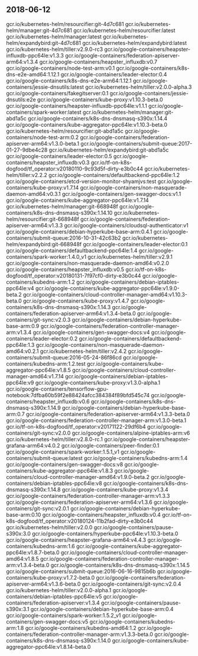 ## 2018-06-12 

gcr.io/kubernetes-helm/resourcifier:git-4d7c681
gcr.io/kubernetes-helm/manager:git-4d7c681
gcr.io/kubernetes-helm/resourcifier:latest
gcr.io/kubernetes-helm/manager:latest
gcr.io/kubernetes-helm/expandybird:git-4d7c681
gcr.io/kubernetes-helm/expandybird:latest
gcr.io/kubernetes-helm/tiller:v2.9.0-rc3
gcr.io/google-containers/heapster-influxdb-ppc64le:v1.3.3
gcr.io/google-containers/federation-apiserver-arm64:v1.3.4
gcr.io/google-containers/heapster_influxdb:v0.7
gcr.io/google-containers/node-test-arm:v0.1
gcr.io/google-containers/k8s-dns-e2e-amd64:1.12.1
gcr.io/google-containers/leader-elector:0.4
gcr.io/google-containers/k8s-dns-e2e-arm64:1.12.1
gcr.io/google-containers/jessie-dnsutils:latest
gcr.io/kubernetes-helm/tiller:v2.0.0-alpha.3
gcr.io/google-containers/fakegitserver:0.1
gcr.io/google-containers/jessie-dnsutils:e2e
gcr.io/google-containers/kube-proxy:v1.10.3-beta.0
gcr.io/google-containers/heapster-influxdb-ppc64le:v1.1.1
gcr.io/google-containers/spark-worker:latest
gcr.io/kubernetes-helm/manager:git-abd1a5c
gcr.io/google-containers/k8s-dns-dnsmasq-s390x:1.14.4
gcr.io/google-containers/kube-aggregator-ppc64le:v1.10.3-beta.0
gcr.io/kubernetes-helm/resourcifier:git-abd1a5c
gcr.io/google-containers/node-test-arm:0.2
gcr.io/google-containers/federation-apiserver-arm64:v1.3.0-beta.1
gcr.io/google-containers/submit-queue:2017-01-27-9dbe4c28
gcr.io/kubernetes-helm/expandybird:git-abd1a5c
gcr.io/google-containers/leader-elector:0.5
gcr.io/google-containers/heapster_influxdb:v0.3
gcr.io/tf-on-k8s-dogfood/tf_operator:v20180110-9c93d5f-dirty-e3b0c44
gcr.io/kubernetes-helm/tiller:v2.2.2
gcr.io/google-containers/defaultbackend-ppc64le:1.2
gcr.io/google-containers/etcd-version-monitor-shyamjvs:test
gcr.io/google-containers/kube-proxy:v1.7.14
gcr.io/google-containers/non-masquerade-daemon-amd64:v0.3.1
gcr.io/google-containers/gen-swagger-docs:v1.1
gcr.io/google-containers/kube-aggregator-ppc64le:v1.7.14
gcr.io/kubernetes-helm/manager:git-668948f
gcr.io/google-containers/k8s-dns-dnsmasq-s390x:1.14.10
gcr.io/kubernetes-helm/resourcifier:git-668948f
gcr.io/google-containers/federation-apiserver-arm64:v1.3.3
gcr.io/google-containers/cloudsql-authenticator:v1
gcr.io/google-containers/debian-hyperkube-base-arm:0.4.1
gcr.io/google-containers/submit-queue:2016-10-31-42c63b2
gcr.io/kubernetes-helm/expandybird:git-668948f
gcr.io/google-containers/leader-elector:0.1
gcr.io/google-containers/defaultbackend-ppc64le:1.4
gcr.io/google-containers/spark-worker:1.4.0_v1
gcr.io/kubernetes-helm/tiller:v2.9.1
gcr.io/google-containers/non-masquerade-daemon-amd64:v0.2.0
gcr.io/google-containers/heapster_influxdb:v0.5
gcr.io/tf-on-k8s-dogfood/tf_operator:v20180131-7f97cf0-dirty-e3b0c44
gcr.io/google-containers/kubedns-arm:1.2
gcr.io/google-containers/debian-iptables-ppc64le:v4
gcr.io/google-containers/kube-aggregator-ppc64le:v1.9.0-beta.2
gcr.io/google-containers/cloud-controller-manager-amd64:v1.10.3-beta.0
gcr.io/google-containers/kube-proxy:v1.4.7
gcr.io/google-containers/k8s-dns-dnsmasq-s390x:1.14.3
gcr.io/google-containers/federation-apiserver-arm64:v1.3.4-beta.0
gcr.io/google-containers/git-sync:v2.0.3
gcr.io/google-containers/debian-hyperkube-base-arm:0.9
gcr.io/google-containers/federation-controller-manager-arm:v1.3.4
gcr.io/google-containers/gen-swagger-docs:v4
gcr.io/google-containers/leader-elector:0.2
gcr.io/google-containers/defaultbackend-ppc64le:1.3
gcr.io/google-containers/non-masquerade-daemon-amd64:v0.2.1
gcr.io/kubernetes-helm/tiller:v2.4.2
gcr.io/google-containers/submit-queue:2016-05-24-86f86cd
gcr.io/google-containers/kubedns-arm:1.2.test
gcr.io/google-containers/kube-aggregator-ppc64le:v1.8.5
gcr.io/google-containers/cloud-controller-manager-amd64:v1.7.14
gcr.io/google-containers/debian-iptables-ppc64le:v9
gcr.io/google-containers/kube-proxy:v1.3.0-alpha.1
gcr.io/google-containers/tensorflow-gpu-notebook:7dfba60b59f2e88424afcc384384f89bfd545c74
gcr.io/google-containers/heapster_influxdb:v0.6
gcr.io/google-containers/k8s-dns-dnsmasq-s390x:1.14.9
gcr.io/google-containers/debian-hyperkube-base-arm:0.7
gcr.io/google-containers/federation-apiserver-arm64:v1.3.3-beta.0
gcr.io/google-containers/federation-controller-manager-arm:v1.3.0-beta.1
gcr.io/tf-on-k8s-dogfood/tf_operator:v20171122-29df6b4
gcr.io/google-containers/git-sync:v2.0.0
gcr.io/google-containers/alpine-iptables-arm:v6
gcr.io/kubernetes-helm/tiller:v2.8.0-rc.1
gcr.io/google-containers/heapster-grafana-arm64:v4.0.2
gcr.io/google-containers/peer-finder:0.1
gcr.io/google-containers/spark-worker:1.5.1_v1
gcr.io/google-containers/submit-queue:latest
gcr.io/google-containers/kubedns-arm:1.4
gcr.io/google-containers/gen-swagger-docs:v8
gcr.io/google-containers/kube-aggregator-ppc64le:v1.8.3
gcr.io/google-containers/cloud-controller-manager-amd64:v1.9.0-beta.2
gcr.io/google-containers/debian-iptables-ppc64le:v8
gcr.io/google-containers/k8s-dns-dnsmasq-s390x:1.14.8
gcr.io/google-containers/kube-proxy:v1.3.4
gcr.io/google-containers/federation-controller-manager-arm:v1.3.3
gcr.io/google-containers/federation-apiserver-arm64:v1.3.6
gcr.io/google-containers/git-sync:v2.0.1
gcr.io/google-containers/debian-hyperkube-base-arm:0.10
gcr.io/google-containers/heapster_influxdb:v0.4
gcr.io/tf-on-k8s-dogfood/tf_operator:v20180124-11b2fad-dirty-e3b0c44
gcr.io/kubernetes-helm/tiller:v2.0.0
gcr.io/google-containers/pause-s390x:3.0
gcr.io/google-containers/hyperkube-ppc64le:v1.10.3-beta.0
gcr.io/google-containers/heapster-grafana-arm64:v4.4.3
gcr.io/google-containers/kubedns-arm:1.6
gcr.io/google-containers/kube-aggregator-ppc64le:v1.8.7-beta.0
gcr.io/google-containers/cloud-controller-manager-amd64:v1.8.5
gcr.io/google-containers/federation-controller-manager-arm:v1.3.4-beta.0
gcr.io/google-containers/k8s-dns-dnsmasq-s390x:1.14.5
gcr.io/google-containers/submit-queue:2016-06-16-9815b6b
gcr.io/google-containers/kube-proxy:v1.7.2-beta.0
gcr.io/google-containers/federation-apiserver-arm64:v1.3.6-beta.0
gcr.io/google-containers/git-sync:v2.0.4
gcr.io/kubernetes-helm/tiller:v2.0.0-alpha.1
gcr.io/google-containers/debian-iptables-ppc64le:v5
gcr.io/google-containers/federation-apiserver:v1.3.4
gcr.io/google-containers/pause-s390x:3.1
gcr.io/google-containers/debian-hyperkube-base-arm:0.4
gcr.io/google-containers/spark-worker:1.5.2_v1
gcr.io/google-containers/gen-swagger-docs:v5
gcr.io/google-containers/kubedns-arm:1.8
gcr.io/google-containers/kubedns-amd64:1.2
gcr.io/google-containers/federation-controller-manager-arm:v1.3.3-beta.0
gcr.io/google-containers/k8s-dns-dnsmasq-s390x:1.14.0
gcr.io/google-containers/kube-aggregator-ppc64le:v1.8.14-beta.0
